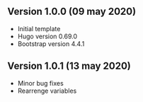 ## Version 1.0.0 (09 may 2020)

- Initial template
- Hugo version 0.69.0
- Bootstrap version 4.4.1

## Version 1.0.1 (13 may 2020)

- Minor bug fixes
- Rearrenge variables
